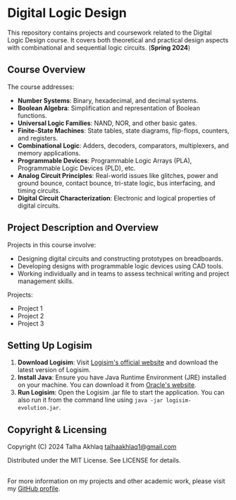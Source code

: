 # Digital Logic Design

This repository contains projects and coursework related to the Digital Logic Design course. It covers both theoretical and practical design aspects with combinational and sequential logic circuits. (**Spring 2024**)

## Course Overview

The course addresses:

- **Number Systems**: Binary, hexadecimal, and decimal systems.
- **Boolean Algebra**: Simplification and representation of Boolean functions.
- **Universal Logic Families**: NAND, NOR, and other basic gates.
- **Finite-State Machines**: State tables, state diagrams, flip-flops, counters, and registers.
- **Combinational Logic**: Adders, decoders, comparators, multiplexers, and memory applications.
- **Programmable Devices**: Programmable Logic Arrays (PLA), Programmable Logic Devices (PLD), etc.
- **Analog Circuit Principles**: Real-world issues like glitches, power and ground bounce, contact bounce, tri-state logic, bus interfacing, and timing circuits.
- **Digital Circuit Characterization**: Electronic and logical properties of digital circuits.

## Project Description and Overview

Projects in this course involve:

- Designing digital circuits and constructing prototypes on breadboards.
- Developing designs with programmable logic devices using CAD tools.
- Working individually and in teams to assess technical writing and project management skills.

Projects:

- Project 1
- Project 2
- Project 3

## Setting Up Logisim

1. **Download Logisim**: Visit [Logisim's official website](https://github.com/reds-heig/logisim-evolution) and download the latest version of Logisim.
2. **Install Java**: Ensure you have Java Runtime Environment (JRE) installed on your machine. You can download it from [Oracle's website](https://www.oracle.com/java/technologies/javase-downloads.html).
3. **Run Logisim**: Open the Logisim .jar file to start the application. You can also run it from the command line using `java -jar logisim-evolution.jar`.

## Copyright & Licensing

Copyright (C) 2024 Talha Akhlaq <talhaakhlaq1@gmail.com>

Distributed under the MIT License. See LICENSE for details.
##

For more information on my projects and other academic work, please visit my [GitHub profile](https://github.com/TalhaAkhlaq).
